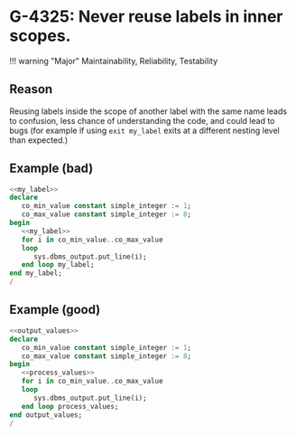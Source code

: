 # G-4325: Never reuse labels in inner scopes.

!!! warning "Major"
    Maintainability, Reliability, Testability

## Reason

Reusing labels inside the scope of another label with the same name leads to confusion, less chance of understanding the code, and could lead to bugs (for example if using `exit my_label` exits at a different nesting level than expected.)

## Example (bad)

``` sql hl_lines="1 6"
<<my_label>>
declare
   co_min_value constant simple_integer := 1;
   co_max_value constant simple_integer := 8;
begin
   <<my_label>>
   for i in co_min_value..co_max_value
   loop
      sys.dbms_output.put_line(i);
   end loop my_label;
end my_label;
/
```

## Example (good)

``` sql hl_lines="1 6"
<<output_values>>
declare
   co_min_value constant simple_integer := 1;
   co_max_value constant simple_integer := 8;
begin
   <<process_values>>
   for i in co_min_value..co_max_value
   loop
      sys.dbms_output.put_line(i);
   end loop process_values;
end output_values;
/
```